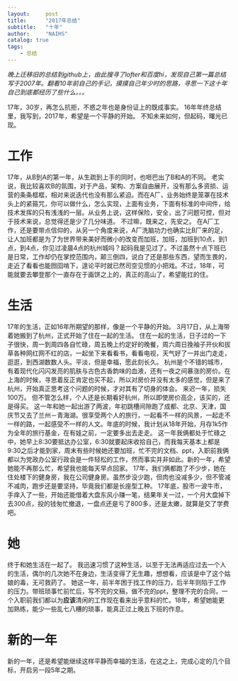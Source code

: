 ```yaml
---
layout:     post
title:      "2017年总结"
subtitle:   "十年"
author:     "NAIHS"
catalog: true
tags:
    - 总结
---
```


*晚上迁移旧的总结到github上，由此搜寻了lofter和百度hi，发现自己第一篇总结写于2007年。翻看10年前自己的手记，摸摸自己年少时的思路，寻思一下这十年自己到底都经历了些什么。。。*

17年，30岁，再怎么抗拒，不惑之年也是身份证上的既成事实。
16年年终总结里，我写到，2017年，希望是一个平静的开始。
不知未来如何，但起码，曙光已现。

# 工作
17年，从B到A的第一年，从生疏到上手的同时，也咂巴出了B和A的不同。
老实说，我比较喜欢B的氛围，对于产品，架构、方案自由展开，没有那么多资损、运营的条条框框，相对来说迭代也没有那么紧迫。而在A厂，业务始终是笼罩在技术头上的紧箍咒，你可以做什么，怎么实现，上面有业务，下面有标准的中间件，给技术发挥的只有浅浅的一层。从业务上说，这样保险，安全，出了问题可控，但对于技术来说，总觉得还是少了几分味道。
不过嘛，既来之，先安之。
在A厂工作，还是要带点信仰的，从另一个角度来说，A厂洗脑功力也确实比B厂来的足，让人加班都是为了为世界带来美好而微小的改变而加班，加班，加班到10点，到1点，到4点，你见过凌晨4点的杭州城吗？起码我是见过了。不过虽然十点下班已是日常，工作却仍在掌控范围内，颠三倒四，说白了还是那些东西，望而生畏的，走近了看看也能囫囵啃下，遑论平时就已然司空见惯的小把戏。不过，18年，可能就要去攀登那个一直存在于画饼之上的，真正的高山了，希望能扛的住。
# 生活
17年的生活，正如16年所期望的那样，像是一个平静的开始。
3月17日，从上海带着她搬到了杭州，正式开始了住在一起的生活。
住在一起的生活，日子过的一下子很快，周一到周四各自忙碌，周五晚上约定好的晚餐，周六周日挽袖子开伙和拔草各种网红网不红的店，一起坐下来看看书，看看电视，天气好了一并出门走走，逛逛，到西湖数数人头。平淡，但是幸福，愿此刻长久。
杭州是个不错的城市，有着现代化闪闪发亮的肌肤与古色古香韵味的血液，还有一夜之间暴涨的房价。在上海的时候，寻思着反正肯定也买不起，所以对房价并没有太多的感觉，但是来了杭州，开始真正思考这个问题的时候，才对其有了切身的体会。
来迟一年，损失100万。
但不管怎么样，个人还是长期看好杭州，所以即使房价高企，该买的，还是得买。
这一年和她一起出游了两波，年初跳槽间隙跑了成都、北京、天津，国庆节又去了兰州－青海湖。很享受两个人的旅行，一起看不一样的风景，一起走不一样的路，一起感受不一样的人文。年底的时候，我计划从18年开始，月存1k5作为全年的旅行基金，在有娃之前，一定要多出去走走。
这一年我俩都处于忙碌之中，她早上8:30要抵达办公室，6:30就要起床收拾自己，而我每天基本上都是9:30之后才能到家，周末有些时候她还要加班，忙不完的文档、ppt，入职前我俩都以为党政办公室行政会是一件轻松的工作，然而事实并非如此。新的一年，希望她能不再那么忙，希望我也能每天早点回家。
17年，我们俩都跑了不少步，她在住处楼下的健身房，我在公司健身房。虽然步没少跑，但肉也没减多少，但不管减不减肉，跑步还是要坚持，毕竟我们都是长座型工种。
17年底，股市一波牛市，手痒入了一些，开始还能借着大盘东风小赚一笔，结果年关一过，一个月大盘掉下去300点，投的钱匆忙撤退，一盘点还是亏了800多，还是太嫩，就算是交了学费吧。
# 她
终于和她生活在一起了。
我迅速习惯了这种生活，以至于无法再适应过去一个人的生活，偶尔的几次她不在身边，生活变得了无生趣，想想看，应该是中了这个姑娘的毒，无可救药了。
她这一年，前半年困于找工作的压力，后半年则陷于工作的压力。带班琐事忙前忙后，写不完的文稿，做不完的ppt，整理不完的合同，一个入职前我们都以为**应该**清闲的工作现在看来出乎意料的忙。18年，希望她能更加熟练，能少一些乱七八糟的琐事，能真正过上晚五下班的作息。
# 新的一年
新的一年，还是希望能继续这样平静而幸福的生活，在这之上，完成心定的几个目标，开启另一段5年之期。

